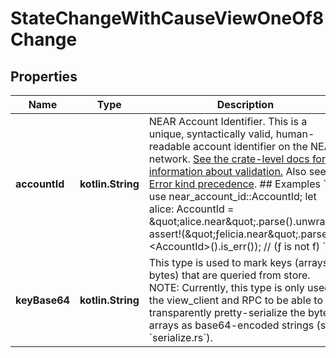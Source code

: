 
# StateChangeWithCauseViewOneOf8Change

## Properties
| Name | Type | Description | Notes |
| ------------ | ------------- | ------------- | ------------- |
| **accountId** | **kotlin.String** | NEAR Account Identifier.  This is a unique, syntactically valid, human-readable account identifier on the NEAR network.  [See the crate-level docs for information about validation.](index.html#account-id-rules)  Also see [Error kind precedence](AccountId#error-kind-precedence).  ## Examples  &#x60;&#x60;&#x60; use near_account_id::AccountId;  let alice: AccountId &#x3D; \&quot;alice.near\&quot;.parse().unwrap();  assert!(\&quot;ƒelicia.near\&quot;.parse::&lt;AccountId&gt;().is_err()); // (ƒ is not f) &#x60;&#x60;&#x60; |  |
| **keyBase64** | **kotlin.String** | This type is used to mark keys (arrays of bytes) that are queried from store.  NOTE: Currently, this type is only used in the view_client and RPC to be able to transparently pretty-serialize the bytes arrays as base64-encoded strings (see &#x60;serialize.rs&#x60;). |  |



